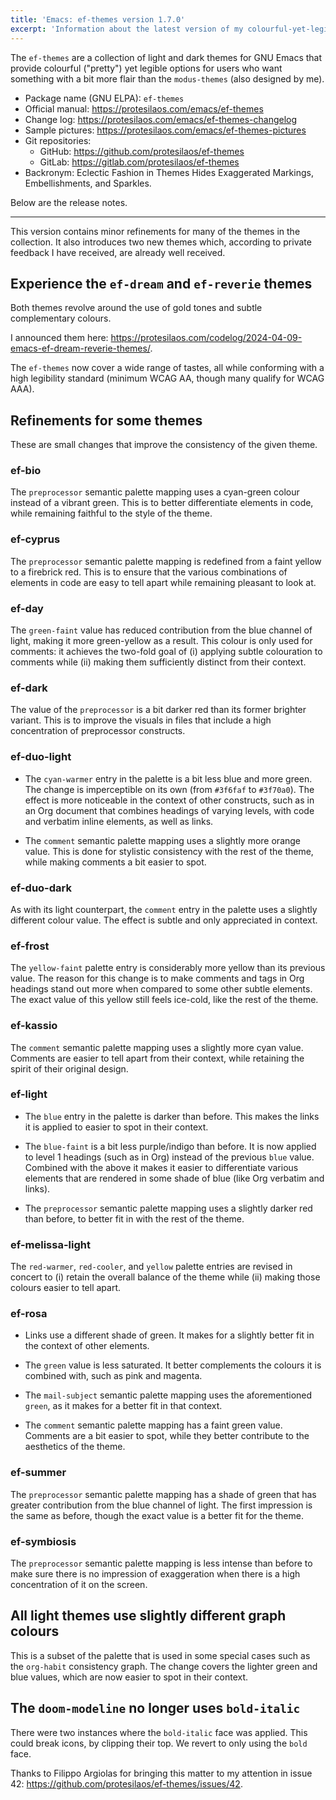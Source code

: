 ```yaml
---
title: 'Emacs: ef-themes version 1.7.0'
excerpt: 'Information about the latest version of my colourful-yet-legible themes for GNU Emacs.'
---
```


The `ef-themes` are a collection of light and dark themes for GNU
Emacs that provide colourful ("pretty") yet legible options for users
who want something with a bit more flair than the `modus-themes` (also
designed by me).

+ Package name (GNU ELPA): `ef-themes`
+ Official manual: <https://protesilaos.com/emacs/ef-themes>
+ Change log: <https://protesilaos.com/emacs/ef-themes-changelog>
+ Sample pictures: <https://protesilaos.com/emacs/ef-themes-pictures>
+ Git repositories:
  + GitHub: <https://github.com/protesilaos/ef-themes>
  + GitLab: <https://gitlab.com/protesilaos/ef-themes>
+ Backronym: Eclectic Fashion in Themes Hides Exaggerated Markings,
  Embellishments, and Sparkles.

Below are the release notes.

* * *

This version contains minor refinements for many of the themes in the
collection. It also introduces two new themes which, according to
private feedback I have received, are already well received.


## Experience the `ef-dream` and `ef-reverie` themes

Both themes revolve around the use of gold tones and subtle
complementary colours.

I announced them here: <https://protesilaos.com/codelog/2024-04-09-emacs-ef-dream-reverie-themes/>.

The `ef-themes` now cover a wide range of tastes, all while conforming
with a high legibility standard (minimum WCAG AA, though many qualify
for WCAG AAA).


## Refinements for some themes

These are small changes that improve the consistency of the given
theme.


### ef-bio

The `preprocessor` semantic palette mapping uses a cyan-green colour
instead of a vibrant green. This is to better differentiate elements
in code, while remaining faithful to the style of the theme.


### ef-cyprus

The `preprocessor` semantic palette mapping is redefined from a faint
yellow to a firebrick red. This is to ensure that the various
combinations of elements in code are easy to tell apart while
remaining pleasant to look at.


### ef-day

The `green-faint` value has reduced contribution from the blue channel
of light, making it more green-yellow as a result. This colour is only
used for comments: it achieves the two-fold goal of (i) applying
subtle colouration to comments while (ii) making them sufficiently
distinct from their context.


### ef-dark

The value of the `preprocessor` is a bit darker red than its former
brighter variant. This is to improve the visuals in files that include
a high concentration of preprocessor constructs.


### ef-duo-light

-   The `cyan-warmer` entry in the palette is a bit less blue and more
    green. The change is imperceptible on its own (from `#3f6faf` to
    `#3f70a0`). The effect is more noticeable in the context of other
    constructs, such as in an Org document that combines headings of
    varying levels, with code and verbatim inline elements, as well as
    links.

-   The `comment` semantic palette mapping uses a slightly more orange
    value. This is done for stylistic consistency with the rest of the
    theme, while making comments a bit easier to spot.


### ef-duo-dark

As with its light counterpart, the `comment` entry in the palette uses
a slightly different colour value. The effect is subtle and only
appreciated in context.


### ef-frost

The `yellow-faint` palette entry is considerably more yellow than its
previous value. The reason for this change is to make comments and
tags in Org headings stand out more when compared to some other subtle
elements. The exact value of this yellow still feels ice-cold, like
the rest of the theme.


### ef-kassio

The `comment` semantic palette mapping uses a slightly more cyan
value. Comments are easier to tell apart from their context, while
retaining the spirit of their original design.


### ef-light

-   The `blue` entry in the palette is darker than before. This makes
    the links it is applied to easier to spot in their context.

-   The `blue-faint` is a bit less purple/indigo than before. It is now
    applied to level 1 headings (such as in Org) instead of the previous
    `blue` value. Combined with the above it makes it easier to
    differentiate various elements that are rendered in some shade of
    blue (like Org verbatim and links).

-   The `preprocessor` semantic palette mapping uses a slightly darker
    red than before, to better fit in with the rest of the theme.


### ef-melissa-light

The `red-warmer`, `red-cooler`, and `yellow` palette entries are
revised in concert to (i) retain the overall balance of the theme
while (ii) making those colours easier to tell apart.


### ef-rosa

-   Links use a different shade of green. It makes for a slightly better
    fit in the context of other elements.

-   The `green` value is less saturated. It better complements the
    colours it is combined with, such as pink and magenta.

-   The `mail-subject` semantic palette mapping uses the aforementioned
    `green`, as it makes for a better fit in that context.

-   The `comment` semantic palette mapping has a faint green value.
    Comments are a bit easier to spot, while they better contribute to
    the aesthetics of the theme.


### ef-summer

The `preprocessor` semantic palette mapping has a shade of green that
has greater contribution from the blue channel of light. The first
impression is the same as before, though the exact value is a better
fit for the theme.


### ef-symbiosis

The `preprocessor` semantic palette mapping is less intense than
before to make sure there is no impression of exaggeration when there
is a high concentration of it on the screen.


## All light themes use slightly different graph colours

This is a subset of the palette that is used in some special cases
such as the `org-habit` consistency graph. The change covers the
lighter green and blue values, which are now easier to spot in their
context.


## The `doom-modeline` no longer uses `bold-italic`

There were two instances where the `bold-italic` face was applied.
This could break icons, by clipping their top. We revert to only using
the `bold` face.

Thanks to Filippo Argiolas for bringing this matter to my attention in
issue 42: <https://github.com/protesilaos/ef-themes/issues/42>.
